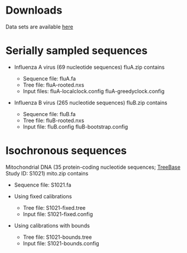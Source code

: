 # Downloads #

Data sets are available [here](https://drive.google.com/folderview?id=0B1fZePvFRVeBemNjUE4zZWdPVVU&usp=sharing)

# Serially sampled sequences #

  * Influenza A virus (69 nucleotide sequences) fluA.zip contains
    * Sequence file: fluA.fa
    * Tree file: fluA-rooted.nxs
    * Input files: fluA-localclock.config fluA-greedyclock.config

  * Influenza B virus (265 nucleotide sequences) fluB.zip contains
    * Sequence file: fluB.fa
    * Tree file: fluB-rooted.nxs
    * Input file: fluB.config fluB-bootstrap.config

# Isochronous sequences #

Mitochondrial DNA (35 protein-coding nucleotide sequences; [TreeBase](http://treebase.org/treebase-web/search/study/summary.html?id=1021) Study ID: S1021) mito.zip contains

  * Sequence file: S1021.fa

  * Using fixed calibrations
    * Tree file: S1021-fixed.tree
    * Input file: S1021-fixed.config

  * Using calibrations with bounds
    * Tree file: S1021-bounds.tree
    * Input file: S1021-bounds.config